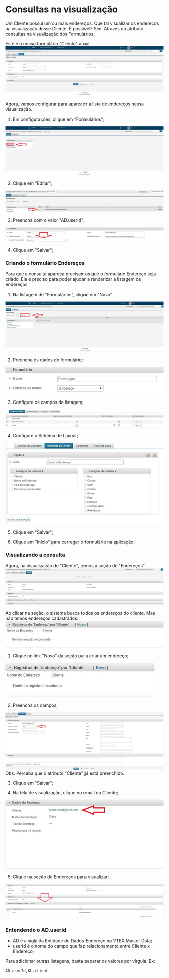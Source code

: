 # Consultas na visualização

Um Cliente possui um ou mais endereços. Que tal visualizar os endereços na visualização desse Cliente. É possível? Sim. Através do atributo consultas na visualização dos Formulários.

Este é o nosso formulário "Cliente" atual.
<a href="../img/form-sheet-new-2.jpg" target="\_blank">
<img src="../img/form-sheet-new-2.jpg" alt="Home" />
</a>

Agora, vamos configurar para aparecer a lista de endereços nessa visualização.

1. Em configurações, clique em "Formulários";
<a href="../img/config-2.jpg" target="\_blank">
<img src="../img/config-2.jpg" alt="" />
</a>

2. Clique em "Editar";
<a href="../img/form-edit-update-1.jpg" target="\_blank">
<img src="../img/form-edit-update-1.jpg" alt="" />
</a>

3. Preencha com o valor "AD.userId";
<a href="../img/form-edit-search-list-1.jpg" target="\_blank">
<img src="../img/form-edit-search-list-1.jpg" alt="" />
</a>

4. Clique em "Salvar";

### Criando o formulário Endereços

Para que a consulta apareça precisamos que o formulário Endereço seja criado.
Ele é preciso para poder ajudar a renderizar a listagem de endereços.

1. Na listagem de "Formulários", clique em "Novo"
<a href="../img/form-list-1.jpg" target="\_blank">
<img src="../img/form-list-1.jpg" alt="" />
</a>

2. Preencha os dados do formulário;
<a href="../img/form-edit-address-1.jpg" target="\_blank">
<img src="../img/form-edit-address-1.jpg" alt="" />
</a>

3. Configure os campos da listagem;
<a href="../img/form-edit-address-2.jpg" target="\_blank">
<img src="../img/form-edit-address-2.jpg" alt="" />
</a>

4. Configure o Schema de Layout;
<a href="../img/form-edit-address-3.jpg" target="\_blank">
<img src="../img/form-edit-address-3.jpg" alt="" />
</a>

5. Clique em "Salvar";

6. Clique em "Início" para carregar o formulário na aplicação;

### Visualizando a consulta

Agora, na visualização de "Cliente", temos a seção de "Endereços".
<br />
<a href="../img/form-sheet-list-search-1.jpg" target="\_blank">
<img src="../img/form-sheet-list-search-1.jpg" alt="" />
</a>

Ao clicar na seção, o sistema busca todos os endereços do cliente.
Mas não temos endereços cadastrados.
<br />
<a href="../img/form-sheet-list-search-2.jpg" target="\_blank">
<img src="../img/form-sheet-list-search-2.jpg" alt="" />
</a>

1. Clique no link "Novo" da seção para criar um endereço;
<a href="../img/form-sheet-list-search-3.jpg" target="\_blank">
<img src="../img/form-sheet-list-search-3.jpg" alt="" />
</a>

2. Preencha os campos;
<a href="../img/form-sheet-list-search-4.jpg" target="\_blank">
<img src="../img/form-sheet-list-search-4.jpg" alt="" />
</a>
Obs: Perceba que o atributo "Cliente" já está preenchido.

3. Clique em "Salvar";

4. Na tela de visualização, clique no email do Cliente;
<a href="../img/form-sheet-list-search-5.jpg" target="\_blank">
<img src="../img/form-sheet-list-search-5.jpg" alt="" />
</a>

5. Clique na seção de Endereços para visualizar;
<a href="../img/form-sheet-list-search-6.jpg" target="\_blank">
<img src="../img/form-sheet-list-search-6.jpg" alt="" />
</a>


### Entendendo o AD.userId

- AD é a sigla da Entidade de Dados Endereço no VTEX Master Data;
- userId é o nome do campo que faz relacionamento entre Cliente x Endereço;

Para adicionar outras listagens, basta separar os valores por vírgula.
Ex:

```
AD.userId,KL.client
```
